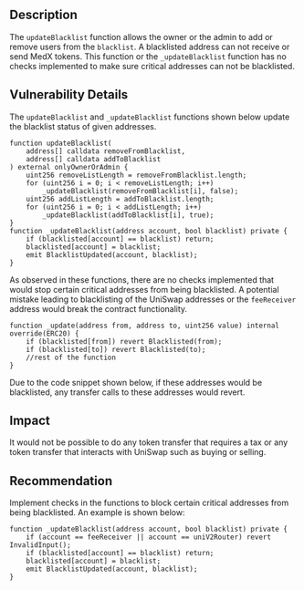## Description
The `updateBlacklist` function allows the owner or the admin to add or remove users
from the `blacklist`. A blacklisted address can not receive or send MedX tokens. This
function or the `_updateBlacklist` function has no checks implemented to make sure
critical addresses can not be blacklisted.

## Vulnerability Details
The `updateBlacklist` and `_updateBlacklist` functions shown below update the blacklist
status of given addresses.
```solidity
function updateBlacklist(
    address[] calldata removeFromBlacklist,
    address[] calldata addToBlacklist
) external onlyOwnerOrAdmin {
    uint256 removeListLength = removeFromBlacklist.length;
    for (uint256 i = 0; i < removeListLength; i++)
        _updateBlacklist(removeFromBlacklist[i], false);
    uint256 addListLength = addToBlacklist.length;
    for (uint256 i = 0; i < addListLength; i++)
        _updateBlacklist(addToBlacklist[i], true);
}
function _updateBlacklist(address account, bool blacklist) private {
    if (blacklisted[account] == blacklist) return;
    blacklisted[account] = blacklist;
    emit BlacklistUpdated(account, blacklist);
}
```
As observed in these functions, there are no checks implemented that would stop
certain critical addresses from being blacklisted. A potential mistake leading to
blacklisting of the UniSwap addresses or the `feeReceiver` address would break the
contract functionality.
```solidity
function _update(address from, address to, uint256 value) internal override(ERC20) {
    if (blacklisted[from]) revert Blacklisted(from);
    if (blacklisted[to]) revert Blacklisted(to);
    //rest of the function
}
```
Due to the code snippet shown below, if these addresses would be blacklisted, any
transfer calls to these addresses would revert.

## Impact
It would not be possible to do any token transfer that requires a tax or any token
transfer that interacts with UniSwap such as buying or selling.

## Recommendation
Implement checks in the functions to block certain critical addresses from being
blacklisted. An example is shown below:
```solidity
function _updateBlacklist(address account, bool blacklist) private {
    if (account == feeReceiver || account == uniV2Router) revert InvalidInput();
    if (blacklisted[account] == blacklist) return;
    blacklisted[account] = blacklist;
    emit BlacklistUpdated(account, blacklist);
}
```
